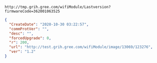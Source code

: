 `http://tmp.grih.gree.com/wifiModule/Lastversion?firmwareCode=362001063525`

```json
{
  "CreateDate": "2020-10-30 03:22:57",
  "commProtVer": "",
  "desc": "",
  "forcedUpgrade": 0,
  "r": 200,
  "url": "http://test.grih.gree.com/wifiModule/image/13069/123276",
  "ver": "1.2"
}
```
